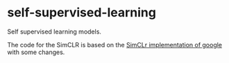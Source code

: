 # self-supervised-learning
Self supervised learning models. 

The code for the SimCLR is based on the [SimCLr implementation of google](https://github.com/google-research/simclr/tree/dec99a81a4ceccb0a5a893afecbc2ee18f1d76c3/tf20) with some changes.
